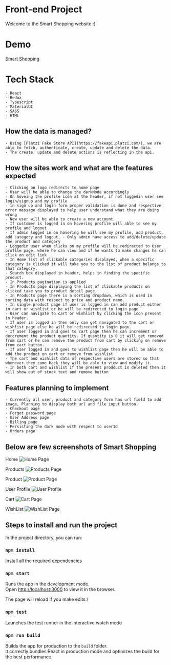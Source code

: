 # Front-end Project

Welcome to the Smart Shopping website :)

# Demo

[Smart Shopping](https://effulgent-malabi-6f7652.netlify.app/)

# Tech Stack

    - React
    - Redux
    - Typescript
    - MaterialUI
    - SASS
    - HTML

## How the data is managed?

    - Using [Platzi Fake Store API](https://fakeapi.platzi.com/), we are able to fetch, authenticate, create, update and delete the data.
    - The create, update and delete actions is reflecting in the api.

## How the sites work and what are the features expected

    - Clicking on logo redirects to home page
    - User will be able to change the darkMode accordingly
    - On hoveing the profile icon at the header, if not loggedin user see login/signup and my profile
    - in sign up and login form proper validation is done and respective error message displayed to help user understand what they are doing wrong
    - New user will be able to create a new account
    - If customer is logged in on hovering profile will able to see my profile and logout
    - If admin logged in on hovering he will see my profile, add product, add category and logout. - Only admin have access to add/delete/update the product and category
    - Loggedin user when clicks on my profile will be redirected to User profile page, where he can view and if he wants to make changes he can click on edit link
    - In Home list of clickable categories displayed, when a specific category is clicked it will take you to the list of product belongs to that category.
    - Search box displayed in header, helps in finding the specific product.
    - In Products pagination is applied
    - In Products page displaying the list of clickable products on clicked take you to product detail page.
    - In Products page there is a sorting dropdown, which is used in sorting data with respect to price and product name.
    - In single product page if user is logged in can add product either in cart or wishlist or he will be redirected to login page
    - User can navigate to cart or wishlist by clicking the icon present in header.
    - If user is logged in then only can get navigated to the cart or wishlist page else he will be redirected to login page.
    - If user logged in and goes to cart page then he can increment or dercrement the product quantity. If quantity is 0 it will get removed from cart or he can remove the product from cart by clicking on remove from cart button.
    - If user logged in and goes to wishlist page then he will be able to add the product on cart or remove from wishlist
    - The cart and wishlist data of respective users are stored so that whenever they come back they will be able to view and modify it.
    - In both cart and wishlist if the present prodduct is deleted then it will show out of stock text and remove button

## Features planning to implement

    - Currently all user, product and category form has url field to add image, Planning to display both url and file input button.
    - Checkout page
    - Forgot password page
    - User Address page
    - Billing page
    - Persisting the dark mode with respect to userId
    - Orders page

## Below are few screenshots of Smart Shopping

Home
![Home Page](src/READMEImages/HomePage.png)

Products
![Products Page](src/READMEImages/ProductsPage.png)

Product
![Product Page](src/READMEImages/ProductPage.png)

User Profile
![User Profile](src/READMEImages/UserProfile.png)

Cart
![Cart Page](src/READMEImages/CartPage.png)

WishList
![WishList Page](src/READMEImages/WishList.png)

## Steps to install and run the project

In the project directory, you can run:

### `npm install`

Install all the required dependencies

### `npm start`

Runs the app in the development mode.\
Open [http://localhost:3000](http://localhost:3000) to view it in the browser.

The page will reload if you make edits.\

### `npm test`

Launches the test runner in the interactive watch mode

### `npm run build`

Builds the app for production to the `build` folder.\
It correctly bundles React in production mode and optimizes the build for the best performance.
